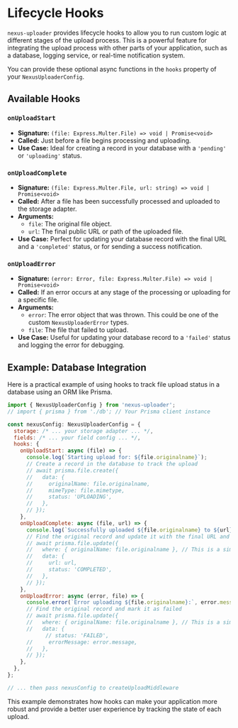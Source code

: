 # Lifecycle Hooks

`nexus-uploader` provides lifecycle hooks to allow you to run custom logic at different stages of the upload process. This is a powerful feature for integrating the upload process with other parts of your application, such as a database, logging service, or real-time notification system.

You can provide these optional async functions in the `hooks` property of your `NexusUploaderConfig`.

## Available Hooks

### `onUploadStart`
- **Signature:** `(file: Express.Multer.File) => void | Promise<void>`
- **Called:** Just before a file begins processing and uploading.
- **Use Case:** Ideal for creating a record in your database with a `'pending'` or `'uploading'` status.

### `onUploadComplete`
- **Signature:** `(file: Express.Multer.File, url: string) => void | Promise<void>`
- **Called:** After a file has been successfully processed and uploaded to the storage adapter.
- **Arguments:**
    - `file`: The original file object.
    - `url`: The final public URL or path of the uploaded file.
- **Use Case:** Perfect for updating your database record with the final URL and a `'completed'` status, or for sending a success notification.

### `onUploadError`
- **Signature:** `(error: Error, file: Express.Multer.File) => void | Promise<void>`
- **Called:** If an error occurs at any stage of the processing or uploading for a specific file.
- **Arguments:**
    - `error`: The error object that was thrown. This could be one of the custom `NexusUploaderError` types.
    - `file`: The file that failed to upload.
- **Use Case:** Useful for updating your database record to a `'failed'` status and logging the error for debugging.

## Example: Database Integration

Here is a practical example of using hooks to track file upload status in a database using an ORM like Prisma.

```javascript
import { NexusUploaderConfig } from 'nexus-uploader';
// import { prisma } from './db'; // Your Prisma client instance

const nexusConfig: NexusUploaderConfig = {
  storage: /* ... your storage adapter ... */,
  fields: /* ... your field config ... */,
  hooks: {
    onUploadStart: async (file) => {
      console.log(`Starting upload for: ${file.originalname}`);
      // Create a record in the database to track the upload
      // await prisma.file.create({
      //   data: {
      //     originalName: file.originalname,
      //     mimeType: file.mimetype,
      //     status: 'UPLOADING',
      //   },
      // });
    },
    onUploadComplete: async (file, url) => {
      console.log(`Successfully uploaded ${file.originalname} to ${url}`);
      // Find the original record and update it with the final URL and status
      // await prisma.file.update({
      //   where: { originalName: file.originalname }, // This is a simplified lookup
      //   data: {
      //     url: url,
      //     status: 'COMPLETED',
      //   },
      // });
    },
    onUploadError: async (error, file) => {
      console.error(`Error uploading ${file.originalname}:`, error.message);
      // Find the original record and mark it as failed
      // await prisma.file.update({
      //   where: { originalName: file.originalname }, // This is a simplified lookup
      //   data: {
            // status: 'FAILED',
      //     errorMessage: error.message,
      //   },
      // });
    },
  },
};

// ... then pass nexusConfig to createUploadMiddleware
```
This example demonstrates how hooks can make your application more robust and provide a better user experience by tracking the state of each upload.
